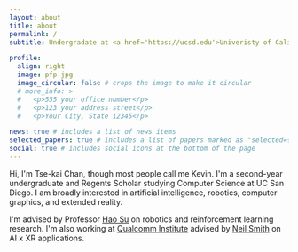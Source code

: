 ```yaml
---
layout: about
title: about
permalink: /
subtitle: Undergradate at <a href='https://ucsd.edu'>Univeristy of California, San Diego</a>

profile:
  align: right
  image: pfp.jpg
  image_circular: false # crops the image to make it circular
  # more_info: >
  #   <p>555 your office number</p>
  #   <p>123 your address street</p>
  #   <p>Your City, State 12345</p>

news: true # includes a list of news items
selected_papers: true # includes a list of papers marked as "selected={true}"
social: true # includes social icons at the bottom of the page
---
```


Hi, I'm Tse-kai Chan, though most people call me Kevin. I'm a second-year undergraduate and Regents Scholar studying Computer Science at UC San Diego. I am broadly interested in artificial intelligence, robotics, computer graphics, and extended reality. 

I'm advised by Professor [Hao Su](https://cseweb.ucsd.edu/~haosu/) on robotics and reinforcement learning research. I'm also working at [Qualcomm Institute](https://qi.ucsd.edu) advised by [Neil Smith](https://qi.ucsd.edu/about/leadership/neil-smith/) on AI x XR applications.